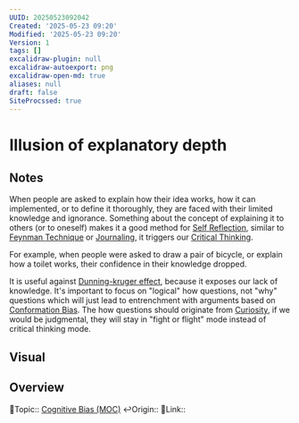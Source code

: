 ```yaml
---
UUID: 20250523092042
Created: '2025-05-23 09:20'
Modified: '2025-05-23 09:20'
Version: 1
tags: []
excalidraw-plugin: null
excalidraw-autoexport: png
excalidraw-open-md: true
aliases: null
draft: false
SiteProcssed: true
---
```

# Illusion of explanatory depth

## Notes

When people are asked to explain how their idea works, how it can implemented, or to define it thoroughly, they are faced with their limited knowledge and ignorance. Something about the concept of explaining it to others (or to oneself) makes it a good method for [Self Reflection](/notes/introspection.md), similar to [Feynman Technique](/notes/feynman-technique.md) or [Journaling](/notes/journaling.md), it triggers our [Critical Thinking](/notes/critical-thinking.md). 

For example, when people were asked to draw a pair of bicycle, or explain how a toilet works, their confidence in their knowledge dropped.

It is useful against [Dunning-kruger effect](/notes/dunning-kruger-effect.md), because it exposes our lack of knowledge. It's important to focus on "logical" how questions, not "why" questions which will just lead to entrenchment with arguments based on [Conformation Bias](/notes/conformation-bias.md). The how questions should originate from [Curiosity](/notes/curiosity.md), if we would be judgmental, they will stay in "fight or flight" mode instead of critical thinking mode.

## Visual


## Overview
🔼Topic:: [Cognitive Bias (MOC)](/mocs/cognitive-bias-moc.md)
↩️Origin::
🔗Link:: 



